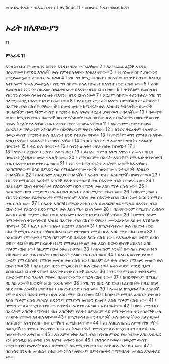 ﻿
መጽሐፍ ቅዱስ - ብሉይ ኪዳን / Leviticus 11 - መጽሐፍ ቅዱስ ብሉይ ኪዳን
# ኦሪት ዘሌዋውያን
11
### ምዕራፍ 11
እግዚአብሔርም ሙሴንና አሮንን እንዲህ ብሎ ተናገራቸው።
2 ፤ ለእስራኤል ልጆች እንዲህ በሉአቸው። ከምድር እንስሶች ሁሉ የምትበሉአቸው እነዚህ ናቸው።
3 ፤ የተሰነጠቀ ሰኮና ያለውንና የሚያመሰኳውን እንስሳ ሁሉ ብሉ።
4 ፤ ነገር ግን ከሚያመሰኩት፥ ሰኮናቸው ስንጥቅ ከሆነው ከእነዚህ አትበሉም፤ ግመል ያመሰኳል፥ ነገር ግን ሰኮናው ስላልተሰነጠቀ በእናንተ ዘንድ ርኩስ ነው።
5 ፤ ሽኮኮ ያመሰኳል፥ ነገር ግን ሰኰናው ስላልተሰነጠቀ በእናንተ ዘንድ ርኩስ ነው።
6 ፤ ጥንቸልም ያመሰኳል፥ ነገር ግን ሰኮናው ስላልተሰነጠቀ በእናንተ ዘንድ ርኩስ ነው።
7 ፤ እርያም ሰኮናው ተሰንጥቋል፥ ነገር ግን ስለማያመሰኳ በእናንተ ዘንድ ርኩስ ነው።
8 ፤ የእነዚህን ሥጋ አትበሉም፥ በድናቸውንም አትነኩም፤ በእናንተ ዘንድ ርኩሶች ናቸው።
9 ፤ በውኃ ውስጥ ከሚኖሩት ሁሉ እነዚህን ትበላላችሁ በውኆች በባሕሮችም በወንዞችም ውስጥ ከሚኖሩት ሁሉ ክንፍና ቅርፊት ያላቸውን ትበላላችሁ።
10 ፤ በውኆቹ ውስጥ ከሚንቀሳቀሱ፥ በውኆች ውስጥ የሕይወት ነፍስ ካላቸው ሁሉ፥ በባሕሮችና በወንዞች ውስጥ ክንፍና ቅርፊት የሌላቸው ሁሉ በእናንተ ዘንድ የተጸየፉ ናቸው።
11 ፤ በእናንተም ዘንድ የተጸየፉ ይሆናሉ፤ ሥጋቸውንም አትበሉም፥ በድናቸውንም ትጸየፋላችሁ።
12 ፤ ክንፍና ቅርፊትም የሌላቸው በውኃ ውስጥ የሚኖሩት ሁሉ በእናንተ ዘንድ የተጸየፉ ናቸው።
13 ፤ ከወፎችም ወገን የምትጸየፉአቸው እነዚህ ናቸው፤ አይበሉም፤ የተጸየፉ ናቸው፤
14 ፤ ንስር፥ ገዲ፥ ዓሣ አውጭ፥ ጭላት፥ ጭልፊት በየወገኑ፥
15 ፤ ቁራ ሁሉ በየወገኑ፥
16 ፤ ሰጎን፥ ጠላቋ፥ ዝዪ፥ በቋል በየወገኑ፥
17 ፤  
18 ፤ ጕጕት፥ እርኩም፥ ጋጋኖ፥ የውኀ ዶሮ፥
19 ፤ ይብራ፥ ጥምብ አንሣ አሞራ፥ ሽመላ፥ ሳቢሳ በየወገኑ፥ ጅንጁላቴ ወፍ፥ የሌሊት ወፍ።
20 ፤ የሚበርርም፥ በአራት እግሮችም የሚሔድ ተንቀሳቃሽ ሁሉ በእናንተ ዘንድ የተጸየፈ ነው።
21 ፤ ነገር ግን ከሚበርሩት፥ አራትም እግሮች ካሉአቸው፥ ከእግሮቻቸውም በላይ በምድር ላይ የሚዘልሉባቸው ጭኖች ካሉአቸው ተንቀሳቃሾች እነዚህን ትበላላችሁ።
22 ፤ ከእነርሱም እነዚህን ትበላላችሁ፤ አራቱን ዓይነት አንበጣዎች በየወገናቸው።
23 ፤ ነገር ግን የሚበርር፥ አራትም እግሮች ያሉት ተንቀሳቃሽ ሁሉ በእናንተ ዘንድ የተጸየፈ ነው።
24 ፤ በእነዚህም ርኩስ ትሆናላችሁ፤ የእነርሱንም በድን የሚነካ ሁሉ እስከ ማታ ርኩስ ነው።
25 ፤ ከእነርሱም በድን የሚያነሣ ሁሉ ልብሱን ይጠብ፥ እስከ ማታም ርኩስ ነው።
26 ፤ ሰኮናም ያለው፥ ነገር ግን ሰኮናው ያልተሰነጠቀ፥ የማያመሰኳም እንሰሳ ሁሉ በእናንተ ዘንድ ርኩስ ነው፤ እርሱን የሚነካ ሁሉ ርኩስ ነው።
27 ፤ በአራት እግሮቹ ከሚሄድ እንስሳ ሁሉ በመዳፎቹ ላይ የሚሄድ በእናንተ ዘንድ ርኩስ ነው፤ የእርሱን በድን የሚነካ ሁሉ እስከ ማታ ርኩስ ነው።
28 ፤ በድናቸውንም የሚያነሣ ልብሱን ይጠብ፥ እስከ ማታም ርኩስ ነው። እነርሱም በእናንተ ዘንድ ርኩሶች ናቸው።
29 ፤ በምድር ላይም ከሚንቀሳቀስ ተንቀሳቅሳሽ እነዚህ በእናንተ ዘንድ ርኩሶች ናቸው፤ ሙጭልጭላ፥ አይጥ፥ እንሽላሊት በየወገኑ፥
30 ፤ ኤሊ፥ አዞ፥ ገበሎ፥ አርጃኖ፥ እስስት።
31 ፤ ከሚንቀሳቀሱት ሁሉ በእናንተ ዘንድ ርኩሶች የሚሆኑ እነዚህ ናቸው። ከእነርሱም የሞተውን የሚነካ ሁሉ እስከ ማታ ርኩስ ነው።
32 ፤ ከእነርሱም የሞተውን የሚነካ በምንም ላይ ቢወድቅ እርሱ ርኩስ ነው፤ የእንጨት ዕቃ ወይም ልብስ ወይም ቁርበት ወይም ከረጢት ቢሆን የሚሠራበት ዕቃ ሁሉ እርሱ በውኃ ውስጥ ይደረግ፥ እስከ ማታም ርኩስ ነው፤ ከዚያም በኋላ ንጹሕ ይሆናል።
33 ፤ ከእነርሱም አንዳች በውስጡ የወደቀበትን የሸክላውን ዕቃ ሁሉ ስበሩት፥ በውስጡም ያለው ሁሉ ርኩስ ነው።
34 ፤ በእርሱ ውስጥ ያለው፥ ውኃም የሚፈስስበት የሚበላ መብል ሁሉ ርኩስ ነው፤ በዚህም ዕቃ ሁሉ ያለው የሚጠጣ መጠጥ ሁሉ ርኩስ ነው።
35 ፤ ከእነዚህም በድን የሚወድቅበት ሁሉ ርኩስ ነው፤ እቶን ወይም ምድጃ ቢሆን ይሰባበራል፤ ርኩሶች ናቸው፤ በእናንተ ዘንድ ርኩሶች ይሆናሉ።
36 ፤ ነገር ግን ምንጩ፥ ጕድጓዱም፥ የውኃውም ኵሬ ንጹሐን ናቸው፤ በድናቸውን ግን የሚነካ ርኩስ ነው።
37 ፤ ከበድናቸውም በሚዘራ ዘር ላይ አንዳች ቢወድቅ እርሱ ንጹሕ ነው።
38 ፤ ነገር ግን በዘሩ ላይ ውኃ ቢፈስስበት፥ ከዚህ በኋላ ከበድናቸው አንዳች ቢወድቅበት፥ በእናንተ ዘንድ ርኩስ ነው።
39 ፤ ለመብል ከሚሆኑላችሁ እንስሶች የሞተ ቢኖር፥ በድኑን የሚነካ ሁሉ እስከ ማታ ርኩስ ነው።
40 ፤ ከበድኑም የሚበላ ልብሱን ያጥባል፥ እስከ ማታም ርኩስ ይሆናል፤ በድኑንም የሚያነሣ ልብሱን ይጠብ፥ እስከ ማታም ርኩስ ነው።
41 ፤ በምድርም ላይ የሚንቀሳቀስ ተንቀሳቃሽ ሁሉ የተጸየፈ ነው፥ አትብሉትም።
42 ፤ በሆዱ የሚሳብ፥ በአራትም እግሮች የሚሳብ፥ ብዙ እግሮችም ያሉት፥ በምድርም ላይ የሚንቀሳቀሱ ተንቀሳቃሾች ሁሉ የተጸየፉ ናቸውና አትብሉአቸው።
43 ፤ በሚንቀሳቀሱ ተንቀሳቃሾች ሁሉ ሰውነታችሁን አታስጸይፉ፤ በእነርሱም እንዳትረክሱ ሰውነታችሁን አታርክሱባቸው።
44 ፤ እኔ እግዚአብሔር አምላካችሁ ነኝና፤ ሰውነታችሁን ቀድሱ፥ ቅዱሳንም ሁኑ፥ እኔ ቅዱስ ነኝና፤ በምድርም ላይ በሚሳብ ተንቀሳቃሽ ሁሉ ሰውነታችሁን አታርክሱ።
45 ፤ እኔ አምላካችሁ እሆን ዘንድ ከግብፅ ምድር ያወጣኋችሁ እግዚአብሔር ነኝ፤ እንግዲህ እኔ ቅዱስ ነኝና እናንተ ቅዱሳን ሁኑ።
46 ፤ የእንስሳና የወፍ፥ በውኃም ውስጥ የሚንቀሳቀስ የፍጥረት ሁሉ፥ በምድርም ላይ የሚንቀሳቀስ የፍጥረት ሁሉ ሕግ ይህ ነው።
47 ፤ በርኩስና በንጹሕ መካከል፥ የሕይወት ነፍስ ካላቸውም በምትበሉትና በማትበሉት መካከል እንድትለዩ ነው። 

